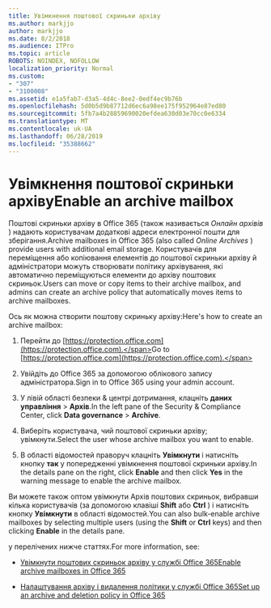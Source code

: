 ```yaml
---
title: Увімкнення поштової скриньки архіву
ms.author: markjjo
author: markjjo
ms.date: 8/2/2018
ms.audience: ITPro
ms.topic: article
ROBOTS: NOINDEX, NOFOLLOW
localization_priority: Normal
ms.custom:
- "307"
- "3100008"
ms.assetid: e1a5fab7-d3a5-4d4c-8ee2-0edf4ec9b76b
ms.openlocfilehash: 5d0b5d9b87712d6ec6a98ee175f952964e87ed80
ms.sourcegitcommit: 5fb7a4b28859690020efdea630d03e70cc0e6334
ms.translationtype: MT
ms.contentlocale: uk-UA
ms.lasthandoff: 06/28/2019
ms.locfileid: "35388662"
---
```

# <a name="enable-an-archive-mailbox"></a><span data-ttu-id="96c11-102">Увімкнення поштової скриньки архіву</span><span class="sxs-lookup"><span data-stu-id="96c11-102">Enable an archive mailbox</span></span>

<span data-ttu-id="96c11-103">Поштові скриньки архіву в Office 365 (також називається *Онлайн архівів* ) надають користувачам додаткові адреси електронної пошти для зберігання.</span><span class="sxs-lookup"><span data-stu-id="96c11-103">Archive mailboxes in Office 365 (also called  *Online Archives*  ) provide users with additional email storage.</span></span> <span data-ttu-id="96c11-104">Користувачів для переміщення або копіювання елементів до поштової скриньки архіву й адміністратори можуть створювати політику архівування, які автоматично переміщуються елементи до архіву поштових скриньок.</span><span class="sxs-lookup"><span data-stu-id="96c11-104">Users can move or copy items to their archive mailbox, and admins can create an archive policy that automatically moves items to archive mailboxes.</span></span>
  
<span data-ttu-id="96c11-105">Ось як можна створити поштову скриньку архіву:</span><span class="sxs-lookup"><span data-stu-id="96c11-105">Here's how to create an archive mailbox:</span></span>
  
1. <span data-ttu-id="96c11-106">Перейти до [https://protection.office.com](https://protection.office.com).</span><span class="sxs-lookup"><span data-stu-id="96c11-106">Go to [https://protection.office.com](https://protection.office.com).</span></span>

2. <span data-ttu-id="96c11-107">Увійдіть до Office 365 за допомогою облікового запису адміністратора.</span><span class="sxs-lookup"><span data-stu-id="96c11-107">Sign in to Office 365 using your admin account.</span></span>

3. <span data-ttu-id="96c11-108">У лівій області безпеки &amp; центрі дотримання, клацніть **даних управління** \> **Архів**.</span><span class="sxs-lookup"><span data-stu-id="96c11-108">In the left pane of the Security &amp; Compliance Center, click **Data governance** \> **Archive**.</span></span>

4. <span data-ttu-id="96c11-109">Виберіть користувача, чий поштової скриньки архіву; увімкнути.</span><span class="sxs-lookup"><span data-stu-id="96c11-109">Select the user whose archive mailbox you want to enable.</span></span>

5. <span data-ttu-id="96c11-110">В області відомостей праворуч клацніть **Увімкнути** і натисніть кнопку **так** у попередженні увімкнення поштової скриньки архіву.</span><span class="sxs-lookup"><span data-stu-id="96c11-110">In the details pane on the right, click **Enable** and then click **Yes** in the warning message to enable the archive mailbox.</span></span>

<span data-ttu-id="96c11-111">Ви можете також оптом увімкнути Архів поштових скриньок, вибравши кілька користувачів (за допомогою клавіші **Shift** або **Ctrl** ) і натисніть кнопку **Увімкнути** в області відомостей.</span><span class="sxs-lookup"><span data-stu-id="96c11-111">You can also bulk-enable archive mailboxes by selecting multiple users (using the **Shift** or **Ctrl** keys) and then clicking **Enable** in the details pane.</span></span>
  
<span data-ttu-id="96c11-112">у перелічених нижче статтях.</span><span class="sxs-lookup"><span data-stu-id="96c11-112">For more information, see:</span></span>
  
- [<span data-ttu-id="96c11-113">Увімкнути поштових скриньок архіву у службі Office 365</span><span class="sxs-lookup"><span data-stu-id="96c11-113">Enable archive mailboxes in Office 365</span></span>](https://support.office.com/article/enable-archive-mailboxes-in-the-office-365-security-compliance-center-268a109e-7843-405b-bb3d-b9393b2342ce)

- [<span data-ttu-id="96c11-114">Налаштування архіву і видалення політики у службі Office 365</span><span class="sxs-lookup"><span data-stu-id="96c11-114">Set up an archive and deletion policy in Office 365</span></span>](https://support.office.com/article/Set-up-an-archive-and-deletion-policy-for-mailboxes-in-your-Office-365-organization-ec3587e4-7b4a-40fb-8fb8-8aa05aeae2ce)
